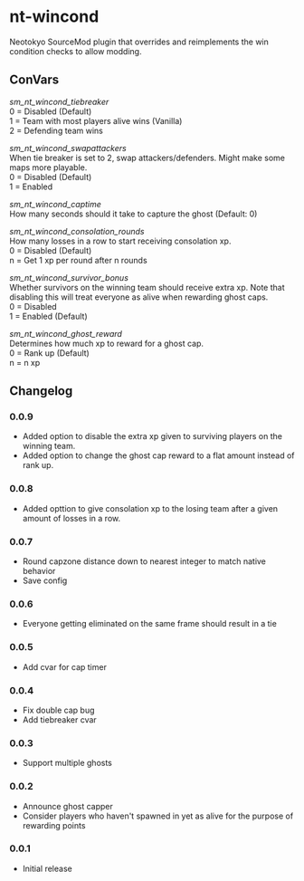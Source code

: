 # nt-wincond

Neotokyo SourceMod plugin that overrides and reimplements the win condition checks to allow modding.

## ConVars
_sm_nt_wincond_tiebreaker_  
0 = Disabled (Default)  
1 = Team with most players alive wins (Vanilla)  
2 = Defending team wins

_sm_nt_wincond_swapattackers_  
When tie breaker is set to 2, swap attackers/defenders. Might make some maps more playable.  
0 = Disabled (Default)  
1 = Enabled

_sm_nt_wincond_captime_  
How many seconds should it take to capture the ghost (Default: 0)  

_sm_nt_wincond_consolation_rounds_  
How many losses in a row to start receiving consolation xp.  
0 = Disabled (Default)  
n = Get 1 xp per round after n rounds  

_sm_nt_wincond_survivor_bonus_  
Whether survivors on the winning team should receive extra xp. Note that disabling this will treat everyone as alive when rewarding ghost caps.  
0 = Disabled  
1 = Enabled (Default)  

_sm_nt_wincond_ghost_reward_  
Determines how much xp to reward for a ghost cap.  
0 = Rank up (Default)  
n = n xp  

## Changelog

### 0.0.9
* Added option to disable the extra xp given to surviving players on the winning team.
* Added option to change the ghost cap reward to a flat amount instead of rank up.

### 0.0.8
* Added opttion to give consolation xp to the losing team after a given amount of losses in a row.

### 0.0.7
* Round capzone distance down to nearest integer to match native behavior
* Save config

### 0.0.6
* Everyone getting eliminated on the same frame should result in a tie

### 0.0.5
* Add cvar for cap timer

### 0.0.4
* Fix double cap bug
* Add tiebreaker cvar

### 0.0.3
* Support multiple ghosts

### 0.0.2
* Announce ghost capper
* Consider players who haven't spawned in yet as alive for the purpose of rewarding points

### 0.0.1
* Initial release

